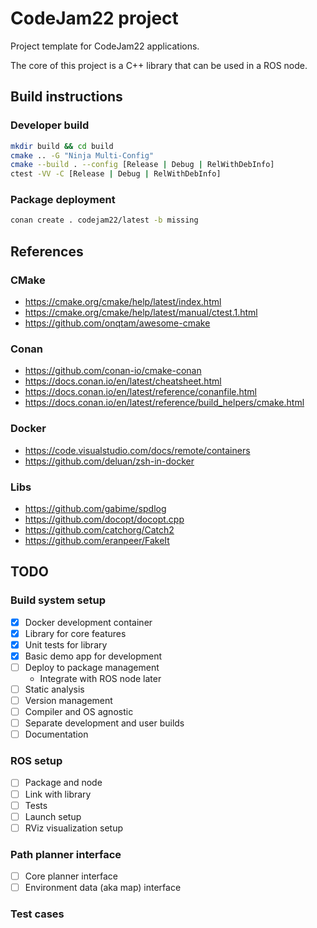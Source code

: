 # CodeJam22 project
Project template for CodeJam22 applications.

The core of this project is a C++ library that can be used in a ROS node.

## Build instructions

### Developer build
```sh
mkdir build && cd build
cmake .. -G "Ninja Multi-Config"
cmake --build . --config [Release | Debug | RelWithDebInfo]
ctest -VV -C [Release | Debug | RelWithDebInfo]
```

### Package deployment
```sh
conan create . codejam22/latest -b missing
```

## References
### CMake
* https://cmake.org/cmake/help/latest/index.html
* https://cmake.org/cmake/help/latest/manual/ctest.1.html
* https://github.com/onqtam/awesome-cmake
### Conan
* https://github.com/conan-io/cmake-conan
* https://docs.conan.io/en/latest/cheatsheet.html
* https://docs.conan.io/en/latest/reference/conanfile.html
* https://docs.conan.io/en/latest/reference/build_helpers/cmake.html

### Docker
* https://code.visualstudio.com/docs/remote/containers
* https://github.com/deluan/zsh-in-docker

### Libs
* https://github.com/gabime/spdlog
* https://github.com/docopt/docopt.cpp
* https://github.com/catchorg/Catch2
* https://github.com/eranpeer/FakeIt

## TODO

### Build system setup
- [x] Docker development container
- [x] Library for core features
- [x] Unit tests for library
- [x] Basic demo app for development
- [ ] Deploy to package management
  - Integrate with ROS node later
- [ ] Static analysis
- [ ] Version management
- [ ] Compiler and OS agnostic
- [ ] Separate development and user builds
- [ ] Documentation

### ROS setup
- [ ] Package and node
- [ ] Link with library
- [ ] Tests
- [ ] Launch setup
- [ ] RViz visualization setup

### Path planner interface
- [ ] Core planner interface
- [ ] Environment data (aka map) interface

### Test cases
